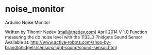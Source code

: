 noise_monitor
=============

Arduino Noise Monitor

Written by Tihomir Nedev (mail@tnedev.com)
April 2014
V 1.0
Function measuring the db noise level with the 1133_0 Phidgets Sound Sensor
Available at: http://www.active-robots.com/shop-by-brand/phidgets/sensors/light-sound/sound-sensor.html	
